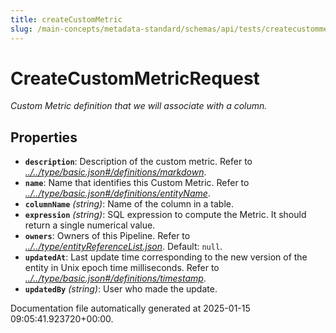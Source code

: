 ```yaml
---
title: createCustomMetric
slug: /main-concepts/metadata-standard/schemas/api/tests/createcustommetric
---
```


# CreateCustomMetricRequest

*Custom Metric definition that we will associate with a column.*

## Properties

- **`description`**: Description of the custom metric. Refer to *[../../type/basic.json#/definitions/markdown](#/../type/basic.json#/definitions/markdown)*.
- **`name`**: Name that identifies this Custom Metric. Refer to *[../../type/basic.json#/definitions/entityName](#/../type/basic.json#/definitions/entityName)*.
- **`columnName`** *(string)*: Name of the column in a table.
- **`expression`** *(string)*: SQL expression to compute the Metric. It should return a single numerical value.
- **`owners`**: Owners of this Pipeline. Refer to *[../../type/entityReferenceList.json](#/../type/entityReferenceList.json)*. Default: `null`.
- **`updatedAt`**: Last update time corresponding to the new version of the entity in Unix epoch time milliseconds. Refer to *[../../type/basic.json#/definitions/timestamp](#/../type/basic.json#/definitions/timestamp)*.
- **`updatedBy`** *(string)*: User who made the update.


Documentation file automatically generated at 2025-01-15 09:05:41.923720+00:00.
